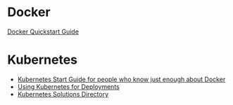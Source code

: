 # Docker
[Docker Quickstart Guide](https://medium.com/@markhopson/docker-quick-start-video-tutorials-1dfc575522a0)

# Kubernetes
* [Kubernetes Start Guide for people who know just enough about Docker](https://blog.sourcerer.io/a-kubernetes-quick-start-for-people-who-know-just-enough-about-docker-to-get-by-71c5933b4633)
* [Using Kubernetes for Deployments](https://blog.codeship.com/using-kubernetes-for-deployments/?utm_source=CodeshipNewsletter&utm_source=hs_email&utm_campaign=Weekly%20Newsletters&utm_medium=email&utm_content=61186375&_hsenc=p2ANqtz-9wtB53bLy_C9ZwTLPwiiu5aZhjVQzNOSlxWPjeUREQiKnVdRl8XjWqiFyCVB8dfnm-na0AXDJ44Ghlokffs-JYUBS0BQ&_hsmi=61186665)
* [Kubernetes Solutions Directory](https://resources.codeship.com/ebooks/kubernetes-solutions-directory?utm_source=CodeshipNewsletter&utm_source=hs_email&utm_campaign=Weekly%20Newsletters&utm_medium=email&utm_content=61125258&_hsenc=p2ANqtz-_op_aqEzEzEtbS3omEt2_C2Tk1s6L0Vm4L2xk1j9OFo0em2FmTqeAp4RkaDGi2nAOdLbYkRgpdafYahrIviR8-KL4ylg&_hsmi=61125513)
